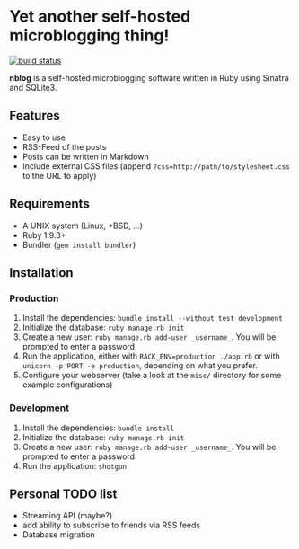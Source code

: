 # Yet another self-hosted microblogging thing!

[![build status](https://ci.rrerr.net/projects/2/status.png?ref=master)](https://ci.rrerr.net/projects/2?ref=master)

**nblog** is a self-hosted microblogging software written in Ruby using Sinatra
and SQLite3.

## Features

* Easy to use
* RSS-Feed of the posts
* Posts can be written in Markdown
* Include external CSS files (append `?css=http://path/to/stylesheet.css` to
the URL to apply)

## Requirements

* A UNIX system (Linux, *BSD, ...)
* Ruby 1.9.3+
* Bundler (`gem install bundler`)

## Installation

### Production

1. Install the dependencies: `bundle install --without test development`
2. Initialize the database: `ruby manage.rb init`
3. Create a new user: `ruby manage.rb add-user _username_`.  You will be
prompted to enter a password.
4. Run the application, either with `RACK_ENV=production ./app.rb` or with
`unicorn -p PORT -e production`, depending on what you prefer.
5. Configure your webserver (take a look at the `misc/` directory for some
example configurations)

### Development

1. Install the dependencies: `bundle install`
2. Initialize the database: `ruby manage.rb init`
3. Create a new user: `ruby manage.rb add-user _username_`.  You will be
prompted to enter a password.
4. Run the application: `shotgun`

## Personal TODO list

* Streaming API (maybe?)
* add ability to subscribe to friends via RSS feeds
* Database migration
